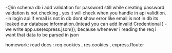 -😖in schema db i add validation for password still while creating password valdation is not checking , yes it will check when you handle in api validtion.
-in login api if email is not in db dont show error like email is not in db its leaked our database information.(intead you can add Invalid Credentional )
-we write app.use(express.json()); because whenever i reading the req i want that data to be parsed in json

homework:
read docs : req.cookies , res.cookies , express.Router
